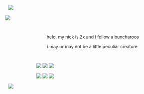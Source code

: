 ⠀![](https://files.catbox.moe/w684uv.png)

![](https://files.catbox.moe/3r8w9u.png)

⠀

⠀⠀⠀⠀⠀⠀⠀⠀⠀⠀⠀⠀⠀helo. my nick is 2x and i follow a buncharoos

⠀⠀⠀⠀ ⠀⠀⠀⠀⠀⠀⠀ ⠀ i may or may not be a little peculiar creature

⠀

⠀⠀⠀⠀⠀ ⠀⠀⠀ ⠀![](https://i.imgur.com/dYNi5vW.gif) ![](https://i.imgur.com/yf8ISBu.jpg) ![](https://i.imgur.com/hi7p0wm.jpg)

⠀⠀⠀⠀⠀ ⠀⠀⠀ ⠀![](https://i.imgur.com/nXuRFA5.gif) ![](https://i.imgur.com/SoAfof5.gif) ![](https://files.catbox.moe/l9cz37.png)

 

⠀![](https://files.catbox.moe/aiw8ei.png)
